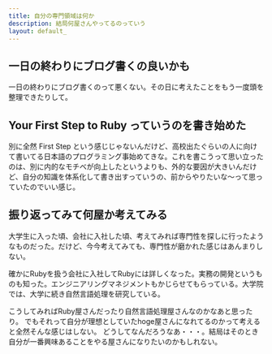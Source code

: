 ```yaml
---
title: 自分の専門領域は何か
description: 結局何屋さんやってるのっていう
layout: default_
---
```


## 一日の終わりにブログ書くの良いかも
一日の終わりにブログ書くのって悪くない。その日に考えたことをもう一度頭を整理できたりして。

## Your First Step to Ruby っていうのを書き始めた
別に全然 First Step という感じじゃないんだけど、高校出たぐらいの人に向けて書いてる日本語のプログラミング事始めてきな。これを書こうって思い立ったのは、別に内的なモチベが向上したというよりも、外的な要因が大きいんだけど、自分の知識を体系化して書き出すっていうの、前からやりたいな～って思っていたのでいい感じ。

## 振り返ってみて何屋か考えてみる
大学生に入った頃、会社に入社した頃、考えてみれば専門性を探しに行ったようなものだった。だけど、今今考えてみても、専門性が磨かれた感じはあんまりしない。

確かにRubyを扱う会社に入社してRubyには詳しくなった。実務の開発というものも知った。エンジニアリングマネジメントもかじらせてもらっている。大学院では、大学に続き自然言語処理を研究している。

こうしてみればRuby屋さんだったり自然言語処理屋さんなのかなあと思ったり。
でもそれって自分が理想としていたhoge屋さんになれてるのかって考えると全然そんな感じはしない。
どうしてなんだろうなあ・・・。結局はそのとき自分が一番興味あることをやる屋さんになりたいのかもしれない。
